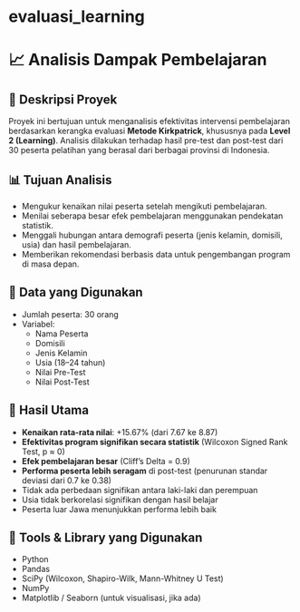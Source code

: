 # evaluasi_learning


# 📈 Analisis Dampak Pembelajaran 

## 📝 Deskripsi Proyek
Proyek ini bertujuan untuk menganalisis efektivitas intervensi pembelajaran berdasarkan kerangka evaluasi **Metode Kirkpatrick**, khususnya pada **Level 2 (Learning)**. Analisis dilakukan terhadap hasil pre-test dan post-test dari 30 peserta pelatihan yang berasal dari berbagai provinsi di Indonesia.

## 📊 Tujuan Analisis
- Mengukur kenaikan nilai peserta setelah mengikuti pembelajaran.
- Menilai seberapa besar efek pembelajaran menggunakan pendekatan statistik.
- Menggali hubungan antara demografi peserta (jenis kelamin, domisili, usia) dan hasil pembelajaran.
- Memberikan rekomendasi berbasis data untuk pengembangan program di masa depan.

## 🧾 Data yang Digunakan
- Jumlah peserta: 30 orang
- Variabel:
  - Nama Peserta
  - Domisili
  - Jenis Kelamin
  - Usia (18–24 tahun)
  - Nilai Pre-Test
  - Nilai Post-Test

## 📌 Hasil Utama
- **Kenaikan rata-rata nilai**: +15.67% (dari 7.67 ke 8.87)
- **Efektivitas program signifikan secara statistik** (Wilcoxon Signed Rank Test, p ≈ 0)
- **Efek pembelajaran besar** (Cliff’s Delta = 0.9)
- **Performa peserta lebih seragam** di post-test (penurunan standar deviasi dari 0.7 ke 0.38)
- Tidak ada perbedaan signifikan antara laki-laki dan perempuan
- Usia tidak berkorelasi signifikan dengan hasil belajar
- Peserta luar Jawa menunjukkan performa lebih baik

## 🧠 Tools & Library yang Digunakan
- Python
- Pandas
- SciPy (Wilcoxon, Shapiro-Wilk, Mann-Whitney U Test)
- NumPy
- Matplotlib / Seaborn (untuk visualisasi, jika ada)
